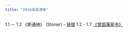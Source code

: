 ```yaml
---
title: "2016阅读清单"
---
```

1.1 － 1.2 《斯通纳》 (Stoner) - [链接](http://book.douban.com/subject/26425831/)
1.2 - 1.7  [《曾国藩家书》](http://book.douban.com/subject/1092645/)
